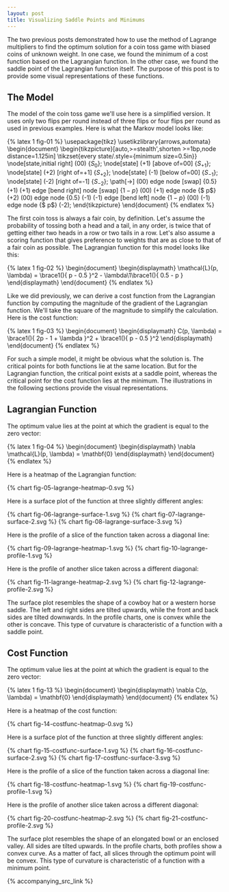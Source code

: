 ```yaml
---
layout: post
title: Visualizing Saddle Points and Minimums
---
```


The two previous posts demonstrated how to use the method of Lagrange multipliers to find the optimum solution for a coin toss game with biased coins of unknown weight. In one case, we found the minimum of a cost function based on the Lagrangian function. In the other case, we found the saddle point of the Lagrangian function itself. The purpose of this post is to provide some visual representations of these functions.

<!--excerpt-->

## The Model

The model of the coin toss game we'll use here is a simplified version. It uses only two flips per round instead of three flips or four flips per round as used in previous examples. Here is what the Markov model looks like:

{% latex 1 fig-01 %}
    \usepackage{tikz}
    \usetikzlibrary{arrows,automata}
    \begin{document}
    \begin{tikzpicture}[auto,>=stealth',shorten >=1bp,node distance=1.125in]
    \tikzset{every state/.style={minimum size=0.5in}}
    \node[state,initial right] (00)               {$S_0$};
    \node[state]               (+1) [above of=00] {$S_{+1}$};
    \node[state]               (+2) [right of=+1] {$S_{+2}$};
    \node[state]               (-1) [below of=00] {$S_{-1}$};
    \node[state]               (-2) [right of=-1] {$S_{-2}$};
    \path[->]
    (00) edge              node [swap] {$0.5$} (+1)
    (+1) edge [bend right] node [swap] {$1-p$} (00)
    (+1) edge              node        {$  p$} (+2)
    (00) edge              node        {$0.5$} (-1)
    (-1) edge [bend left]  node        {$1-p$} (00)
    (-1) edge              node        {$  p$} (-2);
    \end{tikzpicture}
    \end{document}
{% endlatex %}

The first coin toss is always a fair coin, by definition. Let's assume the probability of tossing both a head and a tail, in any order, is twice that of getting either two heads in a row or two tails in a row. Let's also assume a scoring function that gives preference to weights that are as close to that of a fair coin as possible. The Lagrangian function for this model looks like this:

{% latex 1 fig-02 %}
    \begin{document}
    \begin{displaymath}
    \mathcal{L}(p, \lambda)
    =
    \brace1(){ p - 0.5 }^2 - \lambda\1\brace1(){ 0.5 - p }
    \end{displaymath}
    \end{document}
{% endlatex %}

Like we did previously, we can derive a cost function from the Lagrangian function by computing the magnitude of the gradient of the Lagrangian function. We'll take the square of the magnitude to simplify the calculation. Here is the cost function:

{% latex 1 fig-03 %}
    \begin{document}
    \begin{displaymath}
    C(p, \lambda)
    =
    \brace1(){ 2p - 1 + \lambda }^2 + \brace1(){ p - 0.5 }^2
    \end{displaymath}
    \end{document}
{% endlatex %}

For such a simple model, it might be obvious what the solution is. The critical points for both functions lie at the same location. But for the Lagrangian function, the critical point exists at a saddle point, whereas the critical point for the cost function lies at the minimum. The illustrations in the following sections provide the visual representations.

## Lagrangian Function

The optimum value lies at the point at which the gradient is equal to the zero vector:

{% latex 1 fig-04 %}
    \begin{document}
    \begin{displaymath}
    \nabla \mathcal{L}(p, \lambda)
    =
    \mathbf{0}
    \end{displaymath}
    \end{document}
{% endlatex %}

Here is a heatmap of the Lagrangian function:

{% chart fig-05-lagrange-heatmap-0.svg %}

Here is a surface plot of the function at three slightly different angles:

{% chart fig-06-lagrange-surface-1.svg %}
{% chart fig-07-lagrange-surface-2.svg %}
{% chart fig-08-lagrange-surface-3.svg %}

Here is the profile of a slice of the function taken across a diagonal line:

{% chart fig-09-lagrange-heatmap-1.svg %}
{% chart fig-10-lagrange-profile-1.svg %}

Here is the profile of another slice taken across a different diagonal:

{% chart fig-11-lagrange-heatmap-2.svg %}
{% chart fig-12-lagrange-profile-2.svg %}

The surface plot resembles the shape of a cowboy hat or a western horse saddle. The left and right sides are tilted upwards, while the front and back sides are tilted downwards. In the profile charts, one is convex while the other is concave. This type of curvature is characteristic of a function with a saddle point.

## Cost Function

The optimum value lies at the point at which the gradient is equal to the zero vector:

{% latex 1 fig-13 %}
    \begin{document}
    \begin{displaymath}
    \nabla C(p, \lambda)
    =
    \mathbf{0}
    \end{displaymath}
    \end{document}
{% endlatex %}

Here is a heatmap of the cost function:

{% chart fig-14-costfunc-heatmap-0.svg %}

Here is a surface plot of the function at three slightly different angles:

{% chart fig-15-costfunc-surface-1.svg %}
{% chart fig-16-costfunc-surface-2.svg %}
{% chart fig-17-costfunc-surface-3.svg %}

Here is the profile of a slice of the function taken across a diagonal line:

{% chart fig-18-costfunc-heatmap-1.svg %}
{% chart fig-19-costfunc-profile-1.svg %}

Here is the profile of another slice taken across a different diagonal:

{% chart fig-20-costfunc-heatmap-2.svg %}
{% chart fig-21-costfunc-profile-2.svg %}

The surface plot resembles the shape of an elongated bowl or an enclosed valley. All sides are tilted upwards. In the profile charts, both profiles show a convex curve. As a matter of fact, all slices through the optimum point will be convex. This type of curvature is characteristic of a function with a minimum point.

{% accompanying_src_link %}
